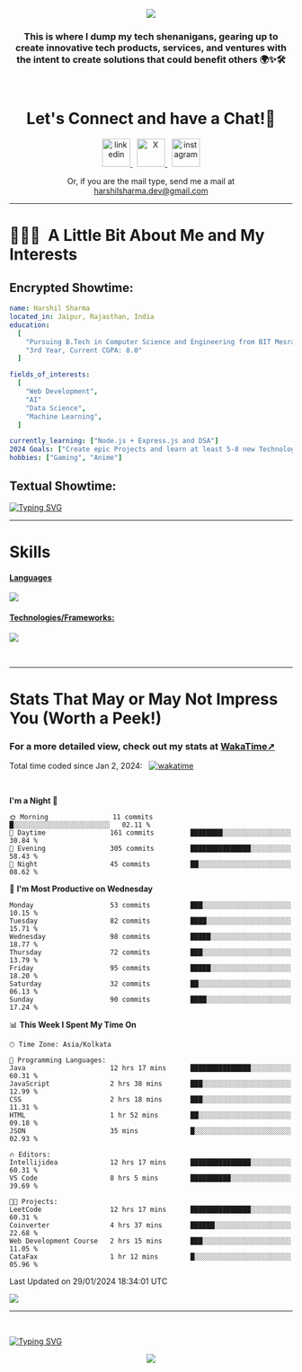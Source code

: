 <p align="center">
  <img src="https://capsule-render.vercel.app/api?type=waving&color=0:000000,100:ec1515&height=100&section=header&animation=fadeIn&text=Hello!&fontColor=ffffff"/>
</p>

<h3 align="center">
This is where I dump my tech shenanigans, gearing up to create innovative tech products, services, and ventures with the intent to create solutions that could benefit others 🌍✨🛠️
</h3>

<br>

<h1 align="center">
  Let's Connect and have a Chat!💬
</h1>

<p align="center">
<a href="https://www.linkedin.com/in/harshilshrma/">
  <img src="https://user-images.githubusercontent.com/46517096/166973395-19676cd8-f8ec-4abf-83ff-da8243505b82.png" alt="linkedin" height="50">
</a>
&nbsp;
<a href="https://twitter.com/harshilshrma">
  <img src="https://user-images.githubusercontent.com/46517096/166974271-91dfa250-d70b-4cb9-8707-f1bda1b708c3.png" alt="X" height="50">
</a>
&nbsp;
<a href="https://www.instagram.com/harshilshrma/">
  <img src="https://user-images.githubusercontent.com/46517096/166974368-9798f39f-1f46-499c-b14e-81f0a3f83a06.png" alt="instagram" height="50">
</a>
</p>

<p align="center">
<a>Or, if you are the mail type, send me a mail at <a href="mailto:harshilsharma.dev@gmail.com">harshilsharma.dev@gmail.com</a>
</p>

---

<h1> 👨🏻‍💻 &nbsp;A Little Bit About Me and My Interests</h1>

<h2>Encrypted Showtime:</h2>

```yaml
name: Harshil Sharma
located_in: Jaipur, Rajasthan, India
education:
  [
    "Pursuing B.Tech in Computer Science and Engineering from BIT Mesra",
    "3rd Year, Current CGPA: 8.0"
  ]

fields_of_interests:
  [
    "Web Development",
    "AI"
    "Data Science",
    "Machine Learning",
  ]

currently_learning: ["Node.js + Express.js and DSA"]
2024 Goals: ["Create epic Projects and learn at least 5-8 new Technologies."]
hobbies: ["Gaming", "Anime"]
```

<h2>Textual Showtime:</h2>

[![Typing SVG](https://readme-typing-svg.demolab.com?font=Poppins&size=65&duration=1800&pause=1200&color=F7F7F7&background=0D1117&center=true&vCenter=true&random=false&width=2420&height=300&lines=Hey+there%2C+I'm+Harshil;welcome+to+my+life.exe;Get+ready!+The+next+10+points+offer+a+peek+into+my+world;1%2F10%3A+I'm+Currently+pursuing+B.Tech+in+Computer+Science;2%2F10%3A+Coding+by+day%2C+gaming+by+code's+moonlight;3%2F10%3A+Mastering+skills+for+a+Koenigsegg-fueled+tomorrow;4%2F10%3A+I+excel+in+organized+everything%E2%80%94code%2C+spaces%2C+and+life;5%2F10%3A+Coffee%E2%80%94the+real+code+compiler+behind+my+smarts;6%2F10%3A+Learning+AI+to+make+tech+smarter+and+less+Terminator-y;7%2F10%3A+Obsessed+with+LeetCode%E2%80%94tackling+programming+puzzles+daily;8%2F10%3A+Java+holds+the+throne+in+my+coding+kingdom%E2%80%94top+dog;9%2F10%3A+Striving+to+craft+tech+solutions+that+better+the+world;10%2F10%3A+Working+to+leave+a+positive+impact%2C+doing+good+deeds+before+I+go!;thanks+for+diving+into+my+coding+tale%E2%80%94appreciate+it!;(%E3%80%83%EF%BF%A3%EF%B8%B6%EF%BF%A3)%E4%BA%BA(%EF%BF%A3%EF%B8%B6%EF%BF%A3%E3%80%83))](#)

---

# Skills
<p align="center">
  <a href="https://skillicons.dev">
   <h4>Languages</h4>
    <img src="https://skillicons.dev/icons?i=java,python,c,javascript,kotlin" />
    <h4>Technologies/Frameworks:</h4>
    <img src="https://skillicons.dev/icons?i=html,css,bootstrap,nodejs,expressjs,mysql,git,github,vscode,idea,androidstudio" />
  </a>
</p>

<br>

---

# Stats That May or May Not Impress You (Worth a Peek!)
<h3>For a more detailed view, check out my stats at <a href="https://wakatime.com/@harshilshrma">WakaTime➚</a></h3>

Total time coded since Jan 2, 2024: &nbsp; [![wakatime](https://wakatime.com/badge/user/018cc9b3-bdfa-4ef4-a679-8bc20c997551.svg)](https://wakatime.com/@018cc9b3-bdfa-4ef4-a679-8bc20c997551)


<br>

<!--START_SECTION:waka-->
**I'm a Night 🦉** 

```text
🌞 Morning                11 commits          █░░░░░░░░░░░░░░░░░░░░░░░░   02.11 % 
🌆 Daytime                161 commits         ████████░░░░░░░░░░░░░░░░░   30.84 % 
🌃 Evening                305 commits         ███████████████░░░░░░░░░░   58.43 % 
🌙 Night                  45 commits          ██░░░░░░░░░░░░░░░░░░░░░░░   08.62 % 
```
📅 **I'm Most Productive on Wednesday** 

```text
Monday                   53 commits          ███░░░░░░░░░░░░░░░░░░░░░░   10.15 % 
Tuesday                  82 commits          ████░░░░░░░░░░░░░░░░░░░░░   15.71 % 
Wednesday                98 commits          █████░░░░░░░░░░░░░░░░░░░░   18.77 % 
Thursday                 72 commits          ███░░░░░░░░░░░░░░░░░░░░░░   13.79 % 
Friday                   95 commits          █████░░░░░░░░░░░░░░░░░░░░   18.20 % 
Saturday                 32 commits          ██░░░░░░░░░░░░░░░░░░░░░░░   06.13 % 
Sunday                   90 commits          ████░░░░░░░░░░░░░░░░░░░░░   17.24 % 
```


📊 **This Week I Spent My Time On** 

```text
🕑︎ Time Zone: Asia/Kolkata

💬 Programming Languages: 
Java                     12 hrs 17 mins      ███████████████░░░░░░░░░░   60.31 % 
JavaScript               2 hrs 38 mins       ███░░░░░░░░░░░░░░░░░░░░░░   12.99 % 
CSS                      2 hrs 18 mins       ███░░░░░░░░░░░░░░░░░░░░░░   11.31 % 
HTML                     1 hr 52 mins        ██░░░░░░░░░░░░░░░░░░░░░░░   09.18 % 
JSON                     35 mins             █░░░░░░░░░░░░░░░░░░░░░░░░   02.93 % 

🔥 Editors: 
Intellijidea             12 hrs 17 mins      ███████████████░░░░░░░░░░   60.31 % 
VS Code                  8 hrs 5 mins        ██████████░░░░░░░░░░░░░░░   39.69 % 

🐱‍💻 Projects: 
LeetCode                 12 hrs 17 mins      ███████████████░░░░░░░░░░   60.31 % 
Coinverter               4 hrs 37 mins       ██████░░░░░░░░░░░░░░░░░░░   22.68 % 
Web Development Course   2 hrs 15 mins       ███░░░░░░░░░░░░░░░░░░░░░░   11.05 % 
CataFax                  1 hr 12 mins        █░░░░░░░░░░░░░░░░░░░░░░░░   05.96 % 
```


 Last Updated on 29/01/2024 18:34:01 UTC
<!--END_SECTION:waka-->

![](https://komarev.com/ghpvc/?username=harshilshrma&color=941315&label=Profile+Visits)


---

<br>

[![Typing SVG](https://readme-typing-svg.demolab.com?font=Gloria+Hallelujah&size=65&duration=2000&pause=1200&color=F7F7F7&background=0D1117&center=true&vCenter=true&random=false&width=2580&height=100&lines=thanks+for+making+it+to+the+end!+Now+go+grab+a+coffee%2C+you've+earned+it!+%F0%9F%98%84%E2%98%95%EF%B8%8F)](#)

<p align="center">
  <img src="https://capsule-render.vercel.app/api?type=waving&color=0:ec1515,150:000000&animation=fadeIn&height=100&section=footer"/>
</p>
